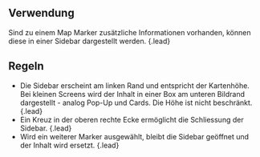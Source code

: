 ## Verwendung
Sind zu einem Map Marker zusätzliche Informationen vorhanden, können diese in einer Sidebar dargestellt werden. {.lead} 

## Regeln 
- Die Sidebar erscheint am linken Rand und entspricht der Kartenhöhe. Bei kleinen Screens wird der Inhalt in einer Box am unteren Bildrand dargestellt - analog Pop-Up und Cards. Die Höhe ist nicht beschränkt. {.lead}
- Ein Kreuz in der oberen rechte Ecke ermöglicht die Schliessung der Sidebar. {.lead}
- Wird ein weiterer Marker ausgewählt, bleibt die Sidebar geöffnet und der Inhalt wird ersetzt. {.lead}